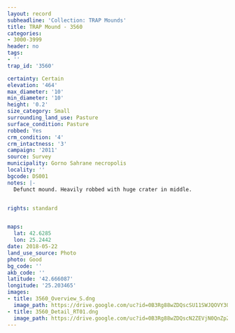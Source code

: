 ```yaml
---
layout: record
subheadline: 'Collection: TRAP Mounds'
title: TRAP Mound - 3560
categories:
- 3000-3999
header: no
tags:
- ''
trap_id: '3560'

certainty: Certain
elevation: '464'
max_diameter: '10'
min_diameter: '10'
height: '0.2'
size_category: Small
surrounding_land_use: Pasture
surface_condition: Pasture
robbed: Yes
crm_condition: '4'
crm_intactness: '3'
campaign: '2011'
source: Survey
municipality: Gorno Sahrane necropolis
locality: ''
bgcode: DS001
notes: |-
  Defunct mound. Heavily robbed with huge crater in middle.


rights: standard


maps:
  lat: 42.6285
  lon: 25.2442
date: 2018-05-22
land_use_source: Photo
photo: Good
bg_code: ''
akb_code: ''
latitude: '42.666087'
longitude: '25.203465'
images:
- title: 3560_Overview_S.dng
  image_path: https://drive.google.com/uc?id=0B3Rg88wZDQscSU11SWJQOVY3Q3M
- title: 3560_Detail_RT01.dng
  image_path: https://drive.google.com/uc?id=0B3Rg88wZDQscN2ZEVjN0QnZpZjA
---
```

